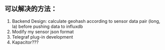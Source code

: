 ## 可以解决的方法： 
1. Backend Design: calculate geohash according to sensor data pair (long, la) before pushing data to influxdb
2. Modify my sensor json format
3. Telegraf plug-in development
4. Kapacitor???
